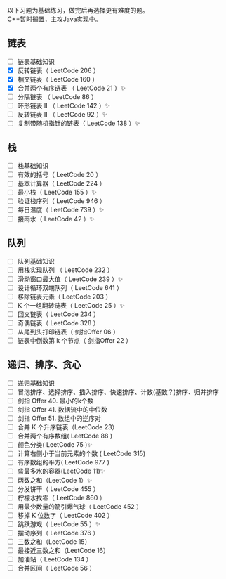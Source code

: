 以下习题为基础练习，做完后再选择更有难度的题。  
C++暂时搁置，主攻Java实现中。  
## 链表
- [ ] 链表基础知识  
- [x] 反转链表（ LeetCode 206 ）  
- [x] 相交链表（ LeetCode 160 ）  
- [x] 合并两个有序链表 （ LeetCode 21 ）✨  
- [ ] 分隔链表 （ LeetCode 86 ）  
- [ ] 环形链表 II （ LeetCode 142 ）✨  
- [ ] 反转链表 II （ LeetCode 92 ）✨  
- [ ] 复制带随机指针的链表（ LeetCode 138 ）✨  
## 栈
- [ ] 栈基础知识  
- [ ] 有效的括号（ LeetCode 20 ）  
- [ ] 基本计算器（ LeetCode 224 ）  
- [ ] 最小栈（ LeetCode 155 ）✨  
- [ ] 验证栈序列（ LeetCode 946 ）  
- [ ] 每日温度（ LeetCode 739 ）✨  
- [ ] 接雨水（ LeetCode 42 ）✨  
## 队列
- [ ] 队列基础知识  
- [ ] 用栈实现队列 （ LeetCode 232 ）  
- [ ] 滑动窗口最大值（ LeetCode 239 ）✨  
- [ ] 设计循环双端队列（ LeetCode 641 ）  
- [ ] 移除链表元素（ LeetCode 203 ）  
- [ ] K 个一组翻转链表（ LeetCode 25 ）✨  
- [ ] 回文链表（ LeetCode 234 ）  
- [ ] 奇偶链表（ LeetCode 328 ）  
- [ ] 从尾到头打印链表（ 剑指Offer 06 ）  
- [ ] 链表中倒数第 k 个节点（ 剑指Offer 22 ）  
## 递归、排序、贪心
- [ ] 递归基础知识  
- [ ] 冒泡排序、选择排序、插入排序、快速排序、计数(基数？)排序、归并排序  
- [ ] 剑指 Offer 40. 最小的k个数  
- [ ] 剑指 Offer 41. 数据流中的中位数  
- [ ] 剑指 Offer 51. 数组中的逆序对  
- [ ] 合并 K 个升序链表（LeetCode 23）  
- [ ] 合并两个有序数组( LeetCode 88 )  
- [ ] 颜色分类( LeetCode 75 )✨  
- [ ] 计算右侧小于当前元素的个数 ( LeetCode 315)  
- [ ] 有序数组的平方( LeetCode 977 )  
- [ ] 盛最多水的容器(LeetCode 11)✨  
- [ ] 两数之和（LeetCode 1）✨  
- [ ] 分发饼干（ LeetCode 455 ）  
- [ ] 柠檬水找零（ LeetCode 860 ）  
- [ ] 用最少数量的箭引爆气球（ LeetCode 452 ）  
- [ ] 移掉 K 位数字（ LeetCode 402 ）  
- [ ] 跳跃游戏（ LeetCode 55 ）✨  
- [ ] 摆动序列（ LeetCode 376 ）  
- [ ] 三数之和（LeetCode 15）  
- [ ] 最接近三数之和（LeetCode 16）  
- [ ] 加油站（ LeetCode 134 ）  
- [ ] 合并区间（ LeetCode 56 ）  
